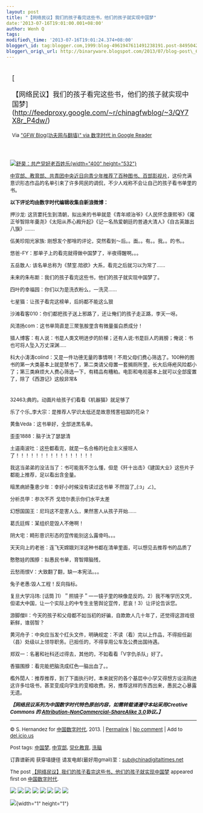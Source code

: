 ```yaml
--- 
layout: post 
title: "【网络民议】我们的孩子看完这些书，他们的孩子就实现中国梦" 
date:'2013-07-16T19:01:00.001+08:00' 
author: Wenh Q
tags:
modified\_time: '2013-07-16T19:01:24.374+08:00' 
blogger\_id: tag:blogger.com,1999:blog-4961947611491238191.post-8495042895290336942
blogger\_orig\_url: http://binaryware.blogspot.com/2013/07/blog-post\_6362.html
---
```

<div style="margin: 10px; padding: 5px;">

<div style="font-size: 18px;">

[

【网络民议】我们的孩子看完这些书，他们的孩子就实现中国梦](http://feedproxy.google.com/~r/chinagfwblog/~3/QY7X8r_P4dw/)

</div>

<div style="font-size: 13px;">

Via ["GFW Blog(功夫网与翻墙)" via 数字时代 in Google
Reader](https://www.blogger.com/blogger.g?blogID=4961947611491238191)

</div>

</div>

<div style="font-size: 13px; padding: 15px 0 10px 10px;">

[![舒昊：共产党好老百姓乐](http://chinadigitaltimes.net/chinese/files/2013/07/%E8%88%92%E6%98%8A%EF%BC%9A%E5%85%B1%E4%BA%A7%E5%85%9A%E5%A5%BD%E8%80%81%E7%99%BE%E5%A7%93%E4%B9%90.jpg){width="400"
height="532"}](http://chinadigitaltimes.net/chinese/files/2013/07/%E8%88%92%E6%98%8A%EF%BC%9A%E5%85%B1%E4%BA%A7%E5%85%9A%E5%A5%BD%E8%80%81%E7%99%BE%E5%A7%93%E4%B9%90.jpg)

[中宣部、教育部、共青团中央近日向青少年推荐了百种图书、百部影视片](http://chinadigitaltimes.net/chinese/2013/07/%E6%96%B0%E5%8D%8E%E7%A4%BE-%E4%B8%AD%E5%AE%A3%E9%83%A8%E3%80%81%E6%95%99%E8%82%B2%E9%83%A8%E3%80%81%E5%85%B1%E9%9D%92%E5%9B%A2%E4%B8%AD%E5%A4%AE%E5%90%91%E9%9D%92%E5%B0%91%E5%B9%B4%E6%8E%A8/)，这份充满意识形态作品的名单引来了许多网民的调侃，不少人戏称不会让自己的孩子看书单里的书。

**以下评论均由数字时代编辑收集自新浪微博：**

押沙龙:
这货要托生到清朝，拟出来的书单就是《青年顺治爷》《人民怀念康熙爷》《雍正爷智除年羹尧》《太阳从养心殿升起》《记一名热爱朝廷的普通大清人》《自古英雄出八旗》…….

伍美珍阳光家族:
刚想发个那啥的评论，突然看到〜后。。面。。有。。我。。的书。。

悠爸-FY：那单子上的看完就得做中国梦了，半夜得醒啊。。。

五岳散人: 该名单总称为《禁室.陪欲》大系，看完之后就习以为常了……

未来的朱布斯：我们的孩子看完这些书，他们的孩子就实现中国梦了。

四叶的幸福园：你们以为是洗衣粉么，一洗灵……

七星猫：让孩子看完这榜单，后妈都不能这么狠

沙滩看客010：你们都把孩子送上邪路了，还让俺们的孩子走正路，李天一呀。

风清扬com：这书单简直是三聚氢胺里含有微量蛋白质成分！

猎人博客：有人说：书是人类文明进步的阶梯；还有人说:书是巨人的肩膀；俺说：书也可将人坠入万丈深渊…..

科大小涛涛colind：又是一件功德无量的事情啊！不用父母们费心筛选了。100种的图书的第一大类基本上就是禁书了，第二类请父母置一套搁厕所里，长大后痔疮风险都小了；第三类麻烦大人费心筛选一下，有精品有糟粕。电影和电视基本上就可以全部废置了，除了《西游记》这般非常&
#
32463;典的。动画片给孩子们看看《机器猫》就足够了

乐了个乐\_李大宗：是推荐人学识太低还是故意残害祖国的花朵？

黄鱼Veda：这书单好，全部进黑名单。

歪歪1888：脑子汰了瑟瑟清

土逼南波吐：这些都看完，就是一名合格的社会主义接班人了！！！！！！！！！！！！！！！！

我这当弟弟的没法当了：书可能我不怎么懂，但是《歼十出击》《建国大业》这些片子都能上推荐，足以看出含金量。

暗黑病娇重患少年：幸好小时候没有读过这书单 不然毁了\_(:з」∠)\_

分析员甲：参次不齐 戈培尔表示你们水平太差

幻想国国王：尼玛这不是害人么，果然害人从孩子开始……

葛氏廷辉：某组织是毁人不倦啊！

阴大宅：畸形意识形态的宣传能别这么露骨吗。。。

天天向上的老爸：连飞天嫦娥刘洋这种书都在清单里面，可以想见去推荐书的品质了

憨憨娃的围脖：拟愚民书单，育智障脑残，

云愁雨恨V：大致翻了翻，缺一本宪法。。。

兔子老愚:毁人工程！反向指标。

复旦大学冯玮:
[话筒
]1）＂照镜子＂一一镜子里的映像是反的。2）我不唯学历文凭，但诺大中国，让一个实际上的中专生主管舆论宣传，悲哀！3）让评论告诉您。

游脚僧II：今天的孩子和父母都不如当初的好骗，自欺欺人几十年了，还觉得这游戏很新鲜，谁弱智？

黄河舟子：中央应当发个红头文件，明确规定：不读（看）完以上作品，不得担任副（县）处级以上领导职务。已担任的，不得享用公车及公费出国待遇。

郑双一：名著和社科还过得去，其他的，不如看看「V字仇杀队」好了。

香猫围脖：看完能把脑洗成红色—脑出血了。。

檻外閒人：推荐推荐，到了下面执行时，本来就穷的各个基层中小学又得想方设法购进这许多垃圾书，甚至变成向学生的变相收费。另，推荐这样的东西出来，愚民之心暴露无遗。

***【网络民议系列为中国数字时代特色原创内容，如需转载请遵守本站采用Creative
Commons 的 [Attribution-NonCommercial-ShareAlike
3.0](https://creativecommons.org/licenses/by-nc-sa/3.0/)协议。】***


------------------------------------------------------------------------

© S. Hernandez for [中国数字时代](http://chinadigitaltimes.net/chinese),
2013. |
[Permalink](http://chinadigitaltimes.net/chinese/2013/07/%E3%80%90%E7%BD%91%E7%BB%9C%E6%B0%91%E8%AE%AE%E3%80%91%E6%88%91%E4%BB%AC%E7%9A%84%E5%AD%A9%E5%AD%90%E7%9C%8B%E5%AE%8C%E8%BF%99%E4%BA%9B%E4%B9%A6%EF%BC%8C%E4%BB%96%E4%BB%AC%E7%9A%84%E5%AD%A9%E5%AD%90/)
| [No
comment](http://chinadigitaltimes.net/chinese/2013/07/%E3%80%90%E7%BD%91%E7%BB%9C%E6%B0%91%E8%AE%AE%E3%80%91%E6%88%91%E4%BB%AC%E7%9A%84%E5%AD%A9%E5%AD%90%E7%9C%8B%E5%AE%8C%E8%BF%99%E4%BA%9B%E4%B9%A6%EF%BC%8C%E4%BB%96%E4%BB%AC%E7%9A%84%E5%AD%A9%E5%AD%90/#comments)
| Add to
[del.icio.us](http://del.icio.us/post?url=http://chinadigitaltimes.net/chinese/2013/07/%E3%80%90%E7%BD%91%E7%BB%9C%E6%B0%91%E8%AE%AE%E3%80%91%E6%88%91%E4%BB%AC%E7%9A%84%E5%AD%A9%E5%AD%90%E7%9C%8B%E5%AE%8C%E8%BF%99%E4%BA%9B%E4%B9%A6%EF%BC%8C%E4%BB%96%E4%BB%AC%E7%9A%84%E5%AD%A9%E5%AD%90/&title=%E3%80%90%E7%BD%91%E7%BB%9C%E6%B0%91%E8%AE%AE%E3%80%91%E6%88%91%E4%BB%AC%E7%9A%84%E5%AD%A9%E5%AD%90%E7%9C%8B%E5%AE%8C%E8%BF%99%E4%BA%9B%E4%B9%A6%EF%BC%8C%E4%BB%96%E4%BB%AC%E7%9A%84%E5%AD%A9%E5%AD%90%E5%B0%B1%E5%AE%9E%E7%8E%B0%E4%B8%AD%E5%9B%BD%E6%A2%A6)

Post tags:
[中国梦](http://chinadigitaltimes.net/chinese/tag/%E4%B8%AD%E5%9B%BD%E6%A2%A6/?category=18271),
[中宣部](http://chinadigitaltimes.net/chinese/tag/%E4%B8%AD%E5%AE%A3%E9%83%A8/?category=18271),
[党化教育](http://chinadigitaltimes.net/chinese/tag/%E5%85%9A%E5%8C%96%E6%95%99%E8%82%B2/?category=18271),
[洗脑](http://chinadigitaltimes.net/chinese/tag/%E6%B4%97%E8%84%91/?category=18271)

订靠谱新闻 获穿墙捷径
请发电邮(最好用gmail)至：sub@chinadigitaltimes.net

The post
[【网络民议】我们的孩子看完这些书，他们的孩子就实现中国梦](http://chinadigitaltimes.net/chinese/2013/07/%E3%80%90%E7%BD%91%E7%BB%9C%E6%B0%91%E8%AE%AE%E3%80%91%E6%88%91%E4%BB%AC%E7%9A%84%E5%AD%A9%E5%AD%90%E7%9C%8B%E5%AE%8C%E8%BF%99%E4%BA%9B%E4%B9%A6%EF%BC%8C%E4%BB%96%E4%BB%AC%E7%9A%84%E5%AD%A9%E5%AD%90/)
appeared first on [中国数字时代](http://chinadigitaltimes.net/chinese).

<div>

[![](http://feeds.feedburner.com/~ff/chinagfwblog?d=yIl2AUoC8zA)](http://feeds.feedburner.com/~ff/chinagfwblog?a=QY7X8r_P4dw:1KNprvcdrho:yIl2AUoC8zA)
[![](http://feeds.feedburner.com/~ff/chinagfwblog?i=QY7X8r_P4dw:1KNprvcdrho:-BTjWOF_DHI)](http://feeds.feedburner.com/~ff/chinagfwblog?a=QY7X8r_P4dw:1KNprvcdrho:-BTjWOF_DHI)
[![](http://feeds.feedburner.com/~ff/chinagfwblog?i=QY7X8r_P4dw:1KNprvcdrho:F7zBnMyn0Lo)](http://feeds.feedburner.com/~ff/chinagfwblog?a=QY7X8r_P4dw:1KNprvcdrho:F7zBnMyn0Lo)
[![](http://feeds.feedburner.com/~ff/chinagfwblog?i=QY7X8r_P4dw:1KNprvcdrho:V_sGLiPBpWU)](http://feeds.feedburner.com/~ff/chinagfwblog?a=QY7X8r_P4dw:1KNprvcdrho:V_sGLiPBpWU)
[![](http://feeds.feedburner.com/~ff/chinagfwblog?d=qj6IDK7rITs)](http://feeds.feedburner.com/~ff/chinagfwblog?a=QY7X8r_P4dw:1KNprvcdrho:qj6IDK7rITs)
[![](http://feeds.feedburner.com/~ff/chinagfwblog?d=l6gmwiTKsz0)](http://feeds.f%20%20%20eedburner.com/~ff/chinagfwblog?a=QY7X8r_P4dw:1KNprvcdrho:l6gmwiTKsz0)
[![](http://feeds.feedburner.com/~ff/chinagfwblog?i=QY7X8r_P4dw:1KNprvcdrho:gIN9vFwOqvQ)](http://feeds.feedburner.com/~ff/chinagfwblog?a=QY7X8r_P4dw:1KNprvcdrho:gIN9vFwOqvQ)
[![](http://feeds.feedburner.com/~ff/chinagfwblog?d=TzevzKxY174)](http://feeds.feedburner.com/~ff/chinagfwblog?a=QY7X8r_P4dw:1KNprvcdrho:TzevzKxY174)

</div>

![](http://feeds.feedburner.com/~r/chinagfwblog/~4/QY7X8r_P4dw){width="1"
height="1"}

</div>
